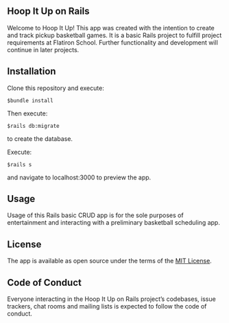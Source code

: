 ## Hoop It Up on Rails

Welcome to Hoop It Up!  This app was created with the intention
to create and track pickup basketball games.  It is a basic Rails project to fulfill project requirements at Flatiron School. Further functionality and development will continue in later projects.

## Installation

Clone this repository and execute:

    $bundle install

Then execute:

    $rails db:migrate

to create the database.

Execute:

    $rails s

and navigate to localhost:3000 to preview the app.


## Usage

Usage of this Rails basic CRUD app is for the sole purposes of entertainment and interacting with
a preliminary basketball scheduling app.

## License

The app is available as open source under the terms of the [MIT License](https://opensource.org/licenses/MIT).

## Code of Conduct

Everyone interacting in the Hoop It Up on Rails project’s codebases, issue trackers, chat rooms and mailing lists is expected to follow the code of conduct.
